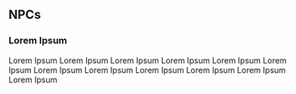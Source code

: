 ## NPCs
### Lorem Ipsum
Lorem Ipsum Lorem Ipsum Lorem Ipsum Lorem Ipsum Lorem Ipsum Lorem Ipsum Lorem Ipsum Lorem Ipsum Lorem Ipsum Lorem Ipsum Lorem Ipsum Lorem Ipsum 